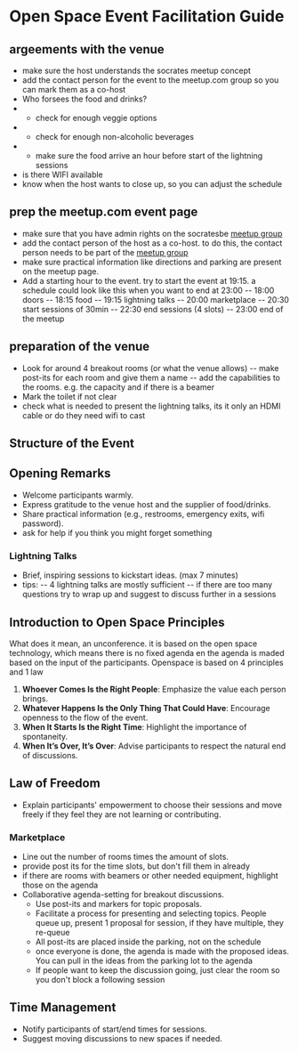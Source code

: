 # Open Space Event Facilitation Guide

## argeements with the venue
- make sure the host understands the socrates meetup concept
- add the contact person for the event to the meetup.com group so you can mark them as a co-host
- Who forsees the food and drinks? 
- - check for enough veggie options
- - check for enough non-alcoholic beverages
- - make sure the food arrive an hour before start of the lightning sessions
- is there WIFI available
- know when the host wants to close up, so you can adjust the schedule

## prep the meetup.com event page
- make sure that you have admin rights on the socratesbe [meetup group](https://www.meetup.com/socratesbe/) 
- add the contact person of the host as a co-host. to do this, the contact person needs to be part of the [meetup group](https://www.meetup.com/socratesbe/)
- make sure practical information like directions and parking are present on the meetup page.
- Add a starting hour to the event. try to start the event at 19:15. a schedule could look like this when you want to end at 23:00
-- 18:00 doors
-- 18:15 food
-- 19:15 lightning talks
-- 20:00 marketplace
-- 20:30 start sessions of 30min
-- 22:30 end sessions (4 slots)
-- 23:00 end of the meetup

## preparation of the venue
- Look for around 4 breakout rooms (or what the venue allows)
-- make post-its for each room and give them a name
-- add the capabilities to the rooms. e.g. the capacity and if there is a beamer
- Mark the toilet if not clear
- check what is needed to present the lightning talks, its it only an HDMI cable or do they need wifi to cast

## Structure of the Event
## Opening Remarks
- Welcome participants warmly.
- Express gratitude to the venue host and the supplier of food/drinks.
- Share practical information (e.g., restrooms, emergency exits, wifi password).
- ask for help if you think you might forget something
### Lightning Talks
- Brief, inspiring sessions to kickstart ideas. (max 7 minutes)
- tips:
-- 4 lightning talks are mostly sufficient
-- if there are too many questions try to wrap up and suggest to discuss further in a sessions

## Introduction to Open Space Principles
What does it mean, an unconference.
it is based on the open space technology, which means there is no fixed agenda en the agenda is maded based on the input of the participants. 
Openspace is based on 4 principles and 1 law
1. **Whoever Comes Is the Right People**: Emphasize the value each person brings.
2. **Whatever Happens Is the Only Thing That Could Have**: Encourage openness to the flow of the event.
3. **When It Starts Is the Right Time**: Highlight the importance of spontaneity.
4. **When It’s Over, It’s Over**: Advise participants to respect the natural end of discussions.

## Law of Freedom
- Explain participants' empowerment to choose their sessions and move freely if they feel they are not learning or contributing.



### Marketplace
- Line out the number of rooms times the amount of slots.
- provide post its for the time slots, but don't fill them in already
- if there are rooms with beamers or other needed equipment, highlight those on the agenda
- Collaborative agenda-setting for breakout discussions.
  - Use post-its and markers for topic proposals.
  - Facilitate a process for presenting and selecting topics. People queue up, present 1 proposal for session, if they have multiple, they re-queue
  - All post-its are placed inside the parking, not on the schedule
  - once everyone is done, the agenda is made with the proposed ideas. You can pull in the ideas from the parking lot to the agenda
  - If people want to keep the discussion going, just clear the room so you don't block a following session

## Time Management
- Notify participants of start/end times for sessions.
- Suggest moving discussions to new spaces if needed.
